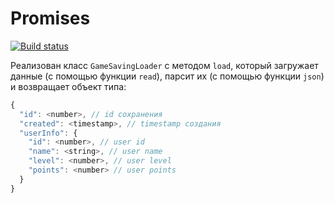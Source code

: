 # Promises

[![Build status](https://ci.appveyor.com/api/projects/status/1qm6e6q0s4m36cbm?svg=true)](https://ci.appveyor.com/project/Go5710264/promises)

Реализован класс `GameSavingLoader` с методом `load`, который загружает данные (с помощью функции `read`), парсит их (с помощью функции `json`) и возвращает объект типа:
```javascript
{
  "id": <number>, // id сохранения
  "created": <timestamp>, // timestamp создания
  "userInfo": {
    "id": <number>, // user id
    "name": <string>, // user name
    "level": <number>, // user level
    "points": <number> // user points
  }
}
```